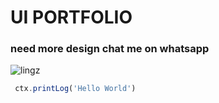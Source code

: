 # UI PORTFOLIO 

<h3>need more design chat me on whatsapp</h3>

![lingz](https://rawcdn.githack.com/Lingz-ui/data-myBot/96a59ec0fe54f6ee6e3c78fda4257d3fcb1040da/IMG_20220427_102652_033.jpg)

```js
 ctx.printLog('Hello World')
```
